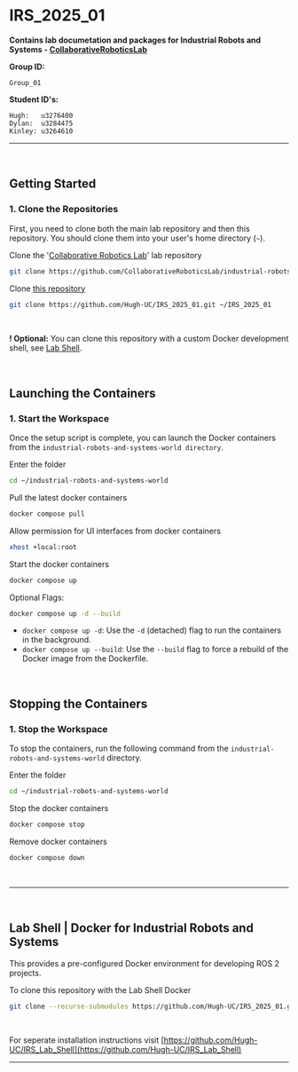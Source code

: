 # IRS_2025_01

**Contains lab documetation and packages for Industrial Robots and Systems - [CollaborativeRoboticsLab](https://github.com/CollaborativeRoboticsLab/industrial-robots-and-systems-world)**

**Group ID:** 

    Group_01

**Student ID's:**

    Hugh:   u3276400
    Dylan:  u3284475
    Kinley: u3264610 

***

<br>

## Getting Started

### 1. Clone the Repositories

First, you need to clone both the main lab repository and then this repository. You should clone them into your user's home directory (`~`).


Clone the '[Collaborative Robotics Lab](https://github.com/CollaborativeRoboticsLab/industrial-robots-and-systems-world.git)' lab repository
```sh
git clone https://github.com/CollaborativeRoboticsLab/industrial-robots-and-systems-world.git ~/industrial-robots-and-systems-world
```

Clone [this repository](https://github.com/Hugh-UC/IRS_2025_01.git)
```sh
git clone https://github.com/Hugh-UC/IRS_2025_01.git ~/IRS_2025_01
```

<br>

**! Optional:** You can clone this repository with a custom Docker development shell, see [Lab Shell](https://github.com/Hugh-UC/IRS_2025_01/?tab=readme-ov-file#lab-shell--docker-for-industrial-robots-and-systems).

<br>

## Launching the Containers

### 1. Start the Workspace

Once the setup script is complete, you can launch the Docker containers from the `industrial-robots-and-systems-world directory`.

Enter the folder
```sh
cd ~/industrial-robots-and-systems-world
```

Pull the latest docker containers
```bash
docker compose pull
```

Allow permission for UI interfaces from docker containers
```bash
xhost +local:root
```

Start the docker containers
```bash
docker compose up
```

Optional Flags:
```bash
docker compose up -d --build
```
- `docker compose up -d`: Use the `-d` (detached) flag to run the containers in the background.
- `docker compose up --build`: Use the `--build` flag to force a rebuild of the Docker image from the Dockerfile.

<br>

## Stopping the Containers

### 1. Stop the Workspace

To stop the containers, run the following command from the `industrial-robots-and-systems-world` directory.

Enter the folder
```sh
cd ~/industrial-robots-and-systems-world
```

Stop the docker containers
```bash
docker compose stop
```

Remove docker containers
```bash
docker compose down
```

<br>

***

<br>

## Lab Shell | Docker for Industrial Robots and Systems

This provides a pre-configured Docker environment for developing ROS 2 projects.

To clone this repository with the Lab Shell Docker
```sh
git clone --recurse-submodules https://github.com/Hugh-UC/IRS_2025_01.git ~/IRS_2025_01
```

<br>

For seperate installation instructions visit [https://github.com/Hugh-UC/IRS_Lab_Shell](https://github.com/Hugh-UC/IRS_Lab_Shell)

***
